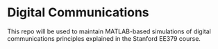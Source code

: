# Digital Communications

This repo will be used to maintain MATLAB-based simulations of digital communications principles explained in the Stanford EE379 course.
